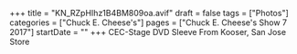 +++
title = "KN_RZpHIhz1B4BM809oa.avif"
draft = false
tags = ["Photos"]
categories = ["Chuck E. Cheese's"]
pages = ["Chuck E. Cheese's Show 7 2017"]
startDate = ""
+++
CEC-Stage DVD Sleeve From Kooser, San Jose Store
